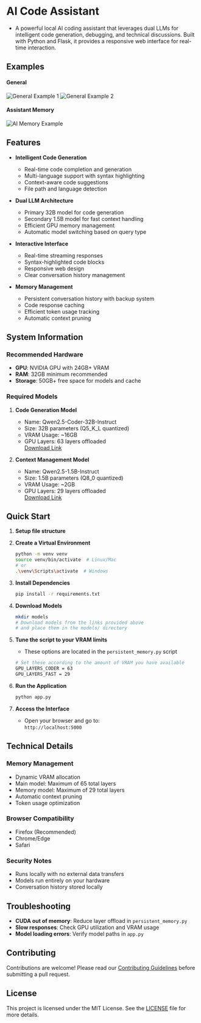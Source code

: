 # AI Code Assistant
 - A powerful local AI coding assistant that leverages dual LLMs for intelligent code generation, debugging, and technical discussions. Built with Python and Flask, it provides a responsive web interface for real-time interaction.

## Examples

#### General
![General Example 1](https://i.imgur.com/CikPfBU.png)
![General Example 2](https://i.imgur.com/NPKGpi8.png)

#### Assistant Memory
![AI Memory Example](https://i.imgur.com/HlYnU38.png)

## Features

- **Intelligent Code Generation**
  - Real-time code completion and generation
  - Multi-language support with syntax highlighting
  - Context-aware code suggestions
  - File path and language detection

- **Dual LLM Architecture**
  - Primary 32B model for code generation
  - Secondary 1.5B model for fast context handling
  - Efficient GPU memory management
  - Automatic model switching based on query type

- **Interactive Interface**
  - Real-time streaming responses
  - Syntax-highlighted code blocks
  - Responsive web design
  - Clear conversation history management

- **Memory Management**
  - Persistent conversation history with backup system
  - Code response caching
  - Efficient token usage tracking
  - Automatic context pruning

## System Information

### Recommended Hardware
- **GPU**: NVIDIA GPU with 24GB+ VRAM
- **RAM**: 32GB minimum recommended
- **Storage**: 50GB+ free space for models and cache

### Required Models

1. **Code Generation Model**
   - Name: Qwen2.5-Coder-32B-Instruct
   - Size: 32B parameters (Q5_K_L quantized)
   - VRAM Usage: ~16GB
   - GPU Layers: 63 layers offloaded  
   [Download Link](https://huggingface.co/bartowski/Qwen2.5-Coder-32B-Instruct-GGUF/blob/main/Qwen2.5-Coder-32B-Instruct-Q5_K_L.gguf)

2. **Context Management Model**
   - Name: Qwen2.5-1.5B-Instruct
   - Size: 1.5B parameters (Q8_0 quantized)
   - VRAM Usage: ~2GB
   - GPU Layers: 29 layers offloaded  
   [Download Link](https://huggingface.co/bartowski/Qwen2.5-1.5B-Instruct-GGUF/blob/main/Qwen2.5-1.5B-Instruct-Q8_0.gguf)

## Quick Start

1. **Setup file structure**

2. **Create a Virtual Environment**
   ```bash
   python -m venv venv
   source venv/bin/activate  # Linux/Mac
   # or
   .\venv\Scripts\activate  # Windows
   ```

3. **Install Dependencies**
   ```bash
   pip install -r requirements.txt
   ```

4. **Download Models**
   ```bash
   mkdir models
   # Download models from the links provided above
   # and place them in the models/ directory
   ```

5. **Tune the script to your VRAM limits**
   - These options are located in the `persistent_memory.py` script
   ```bash
   # Set these according to the amount of VRAM you have available
   GPU_LAYERS_CODER = 63
   GPU_LAYERS_FAST = 29
   ```

6. **Run the Application**
   ```bash
   python app.py
   ```

7. **Access the Interface**
   - Open your browser and go to:  
     `http://localhost:5000`

## Technical Details

### Memory Management
- Dynamic VRAM allocation
- Main model: Maximum of 65 total layers
- Memory model: Maximum of 29 total layers
- Automatic context pruning
- Token usage optimization

### Browser Compatibility
- Firefox (Recommended)
- Chrome/Edge
- Safari

### Security Notes
- Runs locally with no external data transfers
- Models run entirely on your hardware
- Conversation history stored locally

## Troubleshooting

- **CUDA out of memory**: Reduce layer offload in `persistent_memory.py`
- **Slow responses**: Check GPU utilization and VRAM usage
- **Model loading errors**: Verify model paths in `app.py`

## Contributing

Contributions are welcome! Please read our [Contributing Guidelines](CONTRIBUTING.md) before submitting a pull request.

## License

This project is licensed under the MIT License. See the [LICENSE](LICENSE) file for more details.

